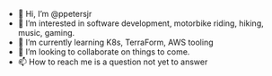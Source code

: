 - 👋 Hi, I’m @ppetersjr
- 👀 I’m interested in software development, motorbike riding, hiking, music, gaming.
- 🌱 I’m currently learning K8s, TerraForm, AWS tooling
- 💞️ I’m looking to collaborate on things to come.
- 📫 How to reach me is a question not yet to answer

<!---
ppetersjr/ppetersjr is a ✨ special ✨ repository because its `README.md` (this file) appears on your GitHub profile.
You can click the Preview link to take a look at your changes.
--->
